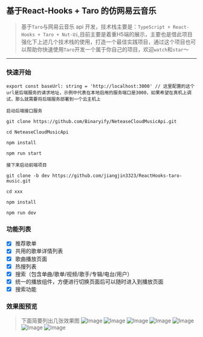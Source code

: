 ## 基于React-Hooks + Taro 的仿网易云音乐

> 基于`Taro`与网易云音乐 api 开发，技术栈主要是：`TypeScript + React-Hooks + Taro + Nut-Ui`,目前主要是着重H5端的展示，主要也是借此项目强化下上述几个技术栈的使用，打造一个最佳实践项目，通过这个项目也可以帮助你快速使用`Taro`开发一个属于你自己的项目，欢迎`watch`和`star`～

<hr/>

### 快速开始

```
export const baseUrl: string = 'http://localhost:3000' // 这里配置的这个url是后端服务的请求地址，示例中代表在本地启用的服务端口是3000，如果希望在真机上调试，那么就需要将后端服务部署到一个云主机上

```


```
启动后端接口服务

git clone https://github.com/Binaryify/NeteaseCloudMusicApi.git

cd NeteaseCloudMusicApi

npm install

npm run start

接下来启动前端项目

git clone -b dev https://github.com/jiangjin3323/ReactHooks-taro-music.git

cd xxx

npm install

npm run dev

```

### 功能列表

- [x] 推荐歌单
- [x] 共用的歌单详情列表
- [x] 歌曲播放页面
- [x] 热搜列表
- [x] 搜索（包含单曲/歌单/视频/歌手/专辑/电台/用户）
- [x] 统一的播放组件，方便进行切换页面后可以随时进入到播放页面
- [x] 搜索功能

### 效果图预览

> 下面简要列出几张效果图
![Image](https://github.com/jiangjin3323/ReactHooks-taro-music/blob/main/src/static/effect/index.png)
![Image](https://github.com/jiangjin3323/ReactHooks-taro-music/blob/main/src/static/effect/hotSongList.png)
![Image](https://github.com/jiangjin3323/ReactHooks-taro-music/blob/main/src/static/effect/songList.png)
![Image](https://github.com/jiangjin3323/ReactHooks-taro-music/blob/main/src/static/effect/search_1.png)
![Image](https://github.com/jiangjin3323/ReactHooks-taro-music/blob/main/src/static/effect/search_2.png)
![Image](https://github.com/jiangjin3323/ReactHooks-taro-music/blob/main/src/static/effect/search_3.png)
![Image](https://github.com/jiangjin3323/ReactHooks-taro-music/blob/main/src/static/effect/songDetail.png)

